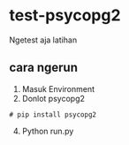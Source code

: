 # test-psycopg2
Ngetest aja latihan

## cara ngerun
1.  Masuk Environment
2.  Donlot psycopg2
```
# pip install psycopg2
```
4.  Python run.py
